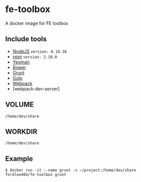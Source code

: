 # fe-toolbox
A docker image for FE toolbox

## Include tools

* [NodeJS](http://nodejs.org) `version: 0.10.38`
* [npm](https://www.npmjs.com) `version: 2.10.0`
* [Yeoman](http://yeoman.io)
* [Bower](http://bower.io)
* [Grunt](http://gruntjs.com)
* [Gulp](http://gulpjs.com)
* [Webpack](http://webpack.github.io)
* [webpack-dev-server]

## VOLUME

`/home/dev/share`

## WORKDIR

`/home/dev/share`

## Example

`$ docker run -it --name grunt -v ~/project:/home/dev/share fordlee404/fe-toolbox grunt`
